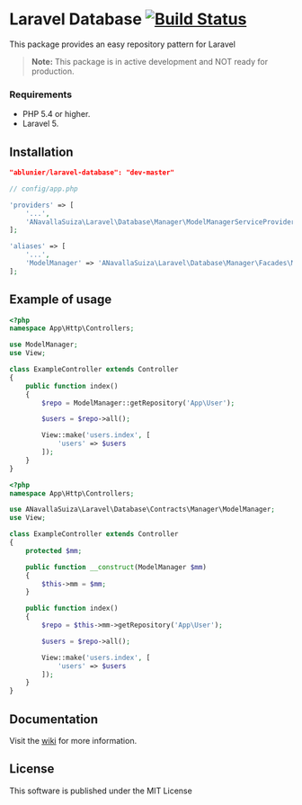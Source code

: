 # Laravel Database [![Build Status](https://travis-ci.org/ablunier/laravel-database.svg?branch=master)](https://travis-ci.org/ablunier/laravel-database)

This package provides an easy repository pattern for Laravel


> **Note:** This package is in active development and NOT ready for production.

### Requirements
* PHP 5.4 or higher.
* Laravel 5.

## Installation

```json
"ablunier/laravel-database": "dev-master"
```

```php
// config/app.php

'providers' => [
    '...',
    'ANavallaSuiza\Laravel\Database\Manager\ModelManagerServiceProvider',
];

'aliases' => [
    '...',
    'ModelManager' => 'ANavallaSuiza\Laravel\Database\Manager\Facades\ModelManager',
];
```

## Example of usage

```php
<?php
namespace App\Http\Controllers;

use ModelManager;
use View;

class ExampleController extends Controller
{
    public function index()
    {
        $repo = ModelManager::getRepository('App\User');

        $users = $repo->all();

        View::make('users.index', [
            'users' => $users
        ]);
    }
}
```

```php
<?php
namespace App\Http\Controllers;

use ANavallaSuiza\Laravel\Database\Contracts\Manager\ModelManager;
use View;

class ExampleController extends Controller
{
    protected $mm;

    public function __construct(ModelManager $mm)
    {
        $this->mm = $mm;
    }

    public function index()
    {
        $repo = $this->mm->getRepository('App\User');

        $users = $repo->all();

        View::make('users.index', [
            'users' => $users
        ]);
    }
}
```

## Documentation

Visit the [wiki](https://github.com/ablunier/laravel-database/wiki) for more information.

## License

This software is published under the MIT License
